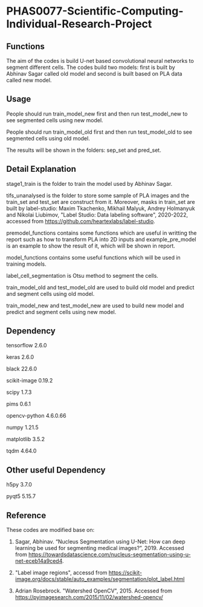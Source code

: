 # PHAS0077-Scientific-Computing-Individual-Research-Project

## Functions
The aim of the codes is build U-net based convolutional neural networks to segment different cells. The codes build two models: first is built by Abhinav Sagar called old model and second is built based on PLA data called new model.

## Usage
People should run train_model_new first and then run test_model_new to see segmented cells using new model.

People should run train_model_old first and then run test_model_old to see segmented cells using old model.

The results will be shown in the folders: sep_set and pred_set.

## Detail Explanation
stage1_train is the folder to train the model used by Abhinav Sagar. 

tifs_unanalysed is the folder to store some sample of PLA images and the train_set and test_set are construct from it. Moreover, masks in train_set are built by label-studio:
Maxim Tkachenko, Mikhail Malyuk, Andrey Holmanyuk and Nikolai Liubimov, "Label Studio: Data labeling software", 2020-2022, accessed from https://github.com/heartexlabs/label-studio.

premodel_functions contains some functions which are useful in writting the report such as how to transform PLA into 2D inputs and example_pre_model is an example to show the result of it, which will be shown in report.

model_functions contains some useful functions which will be used in training models.

label_cell_segmentation is Otsu method to segment the cells.

train_model_old and test_model_old are used to build old model and predict and segment cells using old model.

train_model_new and test_model_new are used to build new model and predict and segment cells using new model.

## Dependency

tensorflow                2.6.0

keras                     2.6.0

black                     22.6.0

scikit-image              0.19.2

scipy                     1.7.3

pims                      0.6.1

opencv-python             4.6.0.66

numpy                     1.21.5

matplotlib                3.5.2

tqdm                      4.64.0

## Other useful Dependency

h5py                      3.7.0

pyqt5                     5.15.7

## Reference
These codes are modified base on: 
1. Sagar, Abhinav. “Nucleus Segmentation using U-Net: How can deep learning be used for segmenting medical images?”, 2019. Accessed from https://towardsdatascience.com/nucleus-segmentation-using-u-net-eceb14a9ced4. 

2. "Label image regions", accessd from https://scikit-image.org/docs/stable/auto_examples/segmentation/plot_label.html

3. Adrian Rosebrock. "Watershed OpenCV", 2015. Accessed from https://pyimagesearch.com/2015/11/02/watershed-opencv/
